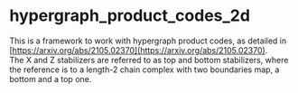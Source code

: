 # hypergraph_product_codes_2d
This is a framework to work with hypergraph product codes, as detailed in [https://arxiv.org/abs/2105.02370](https://arxiv.org/abs/2105.02370). \
The X and Z stabilizers are referred to as top and bottom stabilizers, where the reference is to a length-2 chain complex with two boundaries map, a bottom and a top one.  
